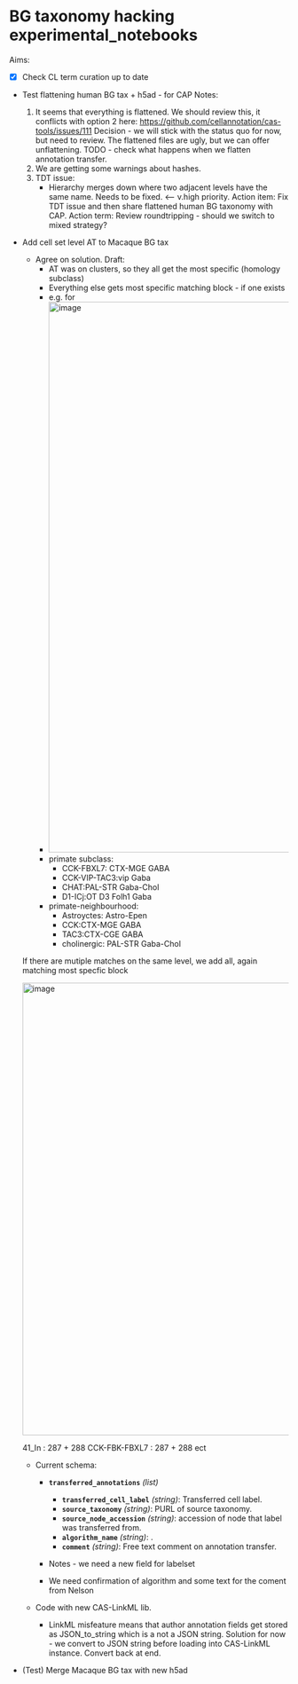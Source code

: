# BG taxonomy hacking experimental_notebooks 

Aims: 

- [x] Check CL term curation up to date

* Test flattening human BG tax + h5ad - for CAP
   Notes:
     1. It seems that everything is flattened. We should review this, it conflicts with option 2 here:
        https://github.com/cellannotation/cas-tools/issues/111
          Decision - we will stick with the status quo for now, but need to review.  The flattened files are ugly, but we can offer unflattening.
          TODO - check what happens when we flatten annotation transfer.
     3. We are getting some warnings about hashes.
     4. TDT issue:
         * Hierarchy merges down where two adjacent levels have the same name.  Needs to be fixed. <-- v.high priority.
   Action item: Fix TDT issue and then share flattened human BG taxonomy with CAP.
   Action term: Review roundtripping - should we switch to mixed strategy?
  

* Add cell set level AT to Macaque BG tax
   *  Agree on solution. Draft:
      * AT was on clusters, so they all get the most specific (homology subclass)
      * Everything else gets most specific matching block - if one exists
      * e.g. for
      *  <img width="993" alt="image" src="https://github.com/user-attachments/assets/4f0c0462-d4af-4c2c-a839-381d66f88b30">
        * primate subclass:
          * CCK-FBXL7: CTX-MGE GABA
          * CCK-VIP-TAC3:vip Gaba
          * CHAT:PAL-STR Gaba-Chol
          * D1-ICj:OT D3 Folh1 Gaba
      * primate-neighbourhood:
          * Astroyctes: Astro-Epen
          * CCK:CTX-MGE GABA
          * TAC3:CTX-CGE GABA
          * cholinergic: PAL-STR Gaba-Chol
       
  If there are mutiple matches on the same level, we add all, again matching most specfic block

  <img width="816" alt="image" src="https://github.com/user-attachments/assets/06c0ca33-0ec4-491a-a2cb-791725c80308">

  41_In :  287 + 288
  CCK-FBK-FBXL7 : 287 + 288
  ect
       
   * Current schema:
     - **`transferred_annotations`** *(list)*
        - **`transferred_cell_label`** *(string)*: Transferred cell label.
        - **`source_taxonomy`** *(string)*: PURL of source taxonomy.
        - **`source_node_accession`** *(string)*: accession of node that label was transferred from.
        - **`algorithm_name`** *(string)*: .
        - **`comment`** *(string)*: Free text comment on annotation transfer.
      
      - Notes - we need a new field for labelset
      - We need confirmation of algorithm and some text for the coment from Nelson
        
   * Code with new CAS-LinkML lib.
      * LinkML misfeature means that author annotation fields get stored as JSON_to_string which is a not a JSON string.  Solution for now - we convert to JSON string before loading into CAS-LinkML instance.  Convert back at end.
 
* (Test) Merge Macaque BG tax with new h5ad
